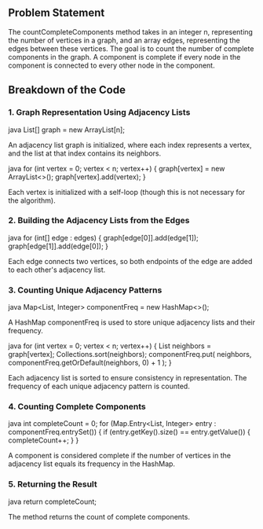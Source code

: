 ## Problem Statement
The countCompleteComponents method takes in an integer n, representing the number of vertices in a graph, and an array edges, representing the edges between these vertices. The goal is to count the number of complete components in the graph. A component is complete if every node in the component is connected to every other node in the component.

## Breakdown of the Code

### 1. **Graph Representation Using Adjacency Lists**
java
List<Integer>[] graph = new ArrayList[n];

An adjacency list graph is initialized, where each index represents a vertex, and the list at that index contains its neighbors.

java
for (int vertex = 0; vertex < n; vertex++) {
    graph[vertex] = new ArrayList<>();
    graph[vertex].add(vertex);
}

Each vertex is initialized with a self-loop (though this is not necessary for the algorithm).

### 2. **Building the Adjacency Lists from the Edges**
java
for (int[] edge : edges) {
    graph[edge[0]].add(edge[1]);
    graph[edge[1]].add(edge[0]);
}

Each edge connects two vertices, so both endpoints of the edge are added to each other's adjacency list.

### 3. **Counting Unique Adjacency Patterns**
java
Map<List<Integer>, Integer> componentFreq = new HashMap<>();

A HashMap componentFreq is used to store unique adjacency lists and their frequency.

java
for (int vertex = 0; vertex < n; vertex++) {
    List<Integer> neighbors = graph[vertex];
    Collections.sort(neighbors);
    componentFreq.put(
        neighbors,
        componentFreq.getOrDefault(neighbors, 0) + 1
    );
}

Each adjacency list is sorted to ensure consistency in representation. The frequency of each unique adjacency pattern is counted.

### 4. **Counting Complete Components**
java
int completeCount = 0;
for (Map.Entry<List<Integer>, Integer> entry : componentFreq.entrySet()) {
    if (entry.getKey().size() == entry.getValue()) {
        completeCount++;
    }
}

A component is considered complete if the number of vertices in the adjacency list equals its frequency in the HashMap.

### 5. **Returning the Result**
java
return completeCount;

The method returns the count of complete components.
